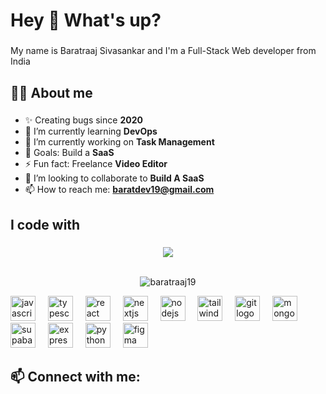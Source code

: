 <h1 align="left">Hey 👋 What's up?</h1>

###

<p align="left">My name is Baratraaj Sivasankar and I'm a Full-Stack Web developer from India</p>

###

<h2 align="left">👨‍💻 About me</h2>

###

- ✨ Creating bugs since **2020**
- 🌱 I’m currently learning **DevOps**
- 🔭 I’m currently working on **Task Management**
- 🎯 Goals: Build a **SaaS**
- ⚡ Fun fact: Freelance **Video Editor**
- 👯 I’m looking to collaborate to **Build A SaaS**
- 📫 How to reach me: **baratdev19@gmail.com**

###

<h2 align="left">I code with</h2>

###
<div align="center"><img src="https://github-readme-stats.vercel.app/api/top-langs/?username=baratraaj19&hide_border=true&layout=compact" align="center" /></div>   
<br/>   
<p align="center"> <img src="https://komarev.com/ghpvc/?username=baratraaj19&label=Profile%20views&color=0e75b6&style=flat" alt="baratraaj19" /> </p>


<div align="left">
  <img src="https://cdn.jsdelivr.net/gh/devicons/devicon/icons/javascript/javascript-original.svg" height="40" alt="javascript logo"  />
  <img width="12" />
  <img src="https://cdn.jsdelivr.net/gh/devicons/devicon/icons/typescript/typescript-original.svg" height="40" alt="typescript logo"  />
  <img width="12" />
  <img src="https://cdn.jsdelivr.net/gh/devicons/devicon/icons/react/react-original.svg" height="40" alt="react logo"  />
  <img width="12" />
  <img src="https://cdn.jsdelivr.net/gh/devicons/devicon/icons/nextjs/nextjs-original.svg" height="40" alt="nextjs logo"  />
  <img width="12" />
  <img src="https://cdn.jsdelivr.net/gh/devicons/devicon/icons/nodejs/nodejs-original.svg" height="40" alt="nodejs logo"  />
  <img width="12" />
  <img src="https://upload.wikimedia.org/wikipedia/commons/thumb/d/d5/Tailwind_CSS_Logo.svg/512px-Tailwind_CSS_Logo.svg.png?20230715030042" height="40" alt="tailwindcss logo"  />
  <img width="12" />
  <img src="https://cdn.jsdelivr.net/gh/devicons/devicon/icons/git/git-original.svg" height="40" alt="git logo"  />
  <img width="12" />
  <img src="https://cdn.jsdelivr.net/gh/devicons/devicon/icons/mongodb/mongodb-original.svg" height="40" alt="mongodb logo"  />
  <img width="12" />
  <img src="https://cf.appdrag.com/dashboard-openvm-clo-b2d42c/uploads/supabase-TAiY.png" height="40" alt="supabase logo"  />
  <img width="12" />
  <img src="https://cdn.jsdelivr.net/gh/devicons/devicon/icons/express/express-original.svg" height="40" alt="express logo"  />
  <img width="12" />
  <img src="https://cdn.jsdelivr.net/gh/devicons/devicon/icons/python/python-original.svg" height="40" alt="python logo"  />
  <img width="12" />
  <img src="https://cdn.jsdelivr.net/gh/devicons/devicon/icons/figma/figma-original.svg" height="40" alt="figma logo"  />
</div>

###

## 📫 Connect with me:




<!-- Optional: Add a footer or any additional content you like -->



